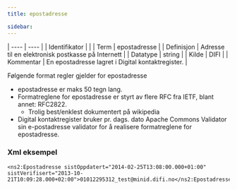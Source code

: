 ```yaml
---
title: epostadresse

sidebar:
---
```


| ---- | ---- |
| Identifikator |  |
| Term | epostadresse |
| Definisjon | Adresse til en elektronisk postkasse på Internett |
| Datatype | string |
| Kilde | DIFI |
| Kommentar | En epostadresse lagret i Digital kontaktregister. | 

Følgende format regler gjelder for epostadresse

* epostadresse er maks 50 tegn lang.
* Formatreglene for epostadresse er styrt av flere RFC fra IETF, blant annet: RFC2822.
  * Trolig best/enklest dokumentert på wikipedia
* Digital kontaktregister bruker pr. dags. dato Apache Commons Validator sin e-postadresse validator for å realisere formatreglene for epostadresse.

### Xml eksempel

```
<ns2:Epostadresse sistOppdatert="2014-02-25T13:08:00.000+01:00" sistVerifisert="2013-10-21T10:09:28.000+02:00">01012295312_test@minid.difi.no</ns2:Epostadresse>
```


